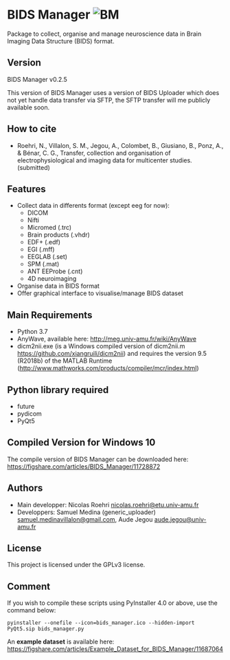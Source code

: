 #  BIDS Manager ![BM](bids_manager.ico "BIDS_Manager")
Package to collect, organise and manage neuroscience data in Brain Imaging Data Structure (BIDS) format.


## Version
BIDS Manager v0.2.5

This version of BIDS Manager uses a version of BIDS Uploader which does not yet handle data transfer via SFTP, the SFTP transfer will me publicly available soon.

## How to cite
* Roehri, N., Villalon, S. M., Jegou, A., Colombet, B., Giusiano, B., Ponz, A., & Bénar, C. G., Transfer, collection and organisation of electrophysiological and imaging data for multicenter studies. (submitted)

## Features
* Collect data in differents format (except eeg for now):
  * DICOM
  * Nifti
  * Micromed (.trc)
  * Brain products (.vhdr)
  * EDF+ (.edf)
  * EGI (.mff)
  * EEGLAB (.set)
  * SPM (.mat)
  * ANT EEProbe (.cnt)
  * 4D neuroimaging 
* Organise data in BIDS format
* Offer graphical interface to visualise/manage BIDS dataset

## Main Requirements
* Python 3.7
* AnyWave, available here: http://meg.univ-amu.fr/wiki/AnyWave
* dicm2nii.exe (is a Windows compiled version of dicm2nii.m https://github.com/xiangruili/dicm2nii) and requires the version 9.5 (R2018b) of the MATLAB Runtime (http://www.mathworks.com/products/compiler/mcr/index.html)

## Python library required
* future
* pydicom
* PyQt5

## Compiled Version for Windows 10
The compile version of BIDS Manager can be downloaded here: https://figshare.com/articles/BIDS_Manager/11728872

## Authors
* Main developper: Nicolas Roehri <nicolas.roehri@etu.univ-amu.fr>
* Developpers: Samuel Medina (generic_uploader) <samuel.medinavillalon@gmail.com>, 
		Aude Jegou <aude.jegou@univ-amu.fr>

## License
This project is licensed under the GPLv3 license.

## Comment
If you wish to compile these scripts using PyInstaller 4.0 or above, use the command below:
```
pyinstaller --onefile --icon=bids_manager.ico --hidden-import PyQt5.sip bids_manager.py
```
An **example dataset** is available here: https://figshare.com/articles/Example_Dataset_for_BIDS_Manager/11687064
